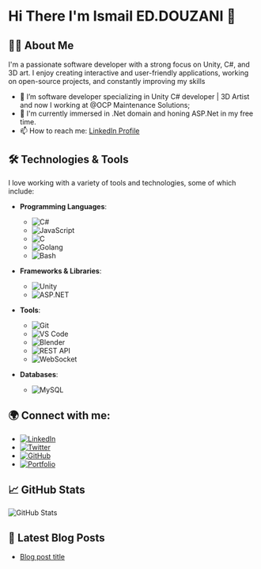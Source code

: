 # Hi There I'm Ismail ED.DOUZANI 👋

## 👨‍💻 About Me
I'm a passionate software developer with a strong focus on Unity, C#, and 3D art. I enjoy creating interactive and user-friendly applications, working on open-source projects, and constantly improving my skills

- 🔭 I’m software developer specializing in Unity C# developer | 3D Artist and now I working at @OCP Maintenance Solutions;
- 🌱 I'm currently immersed in .Net domain and honing ASP.Net in my free time.
- 📫 How to reach me: [LinkedIn Profile](https://www.linkedin.com/in/ismail-ed-douzani-b46073152/)

## 🛠️ Technologies & Tools

I love working with a variety of tools and technologies, some of which include:

- **Programming Languages**:
    - ![C#](https://img.shields.io/badge/C%23-239120?style=flat&logo=csharp&logoColor=white)
    - ![JavaScript](https://img.shields.io/badge/JavaScript-ffb13b?style=flat&logo=javascript&logoColor=white)
    - ![C](https://img.shields.io/badge/C-00599C?style=flat&logo=c&logoColor=white)
    - ![Golang](https://img.shields.io/badge/Go-00ADD8?style=flat&logo=go&logoColor=white)
    - ![Bash](https://img.shields.io/badge/Bash-4EAA25?style=flat&logo=gnu-bash&logoColor=white)

- **Frameworks & Libraries**:
    - ![Unity](https://img.shields.io/badge/Unity-100000?style=flat&logo=unity&logoColor=white)
    - ![ASP.NET](https://img.shields.io/badge/ASP.NET-Core-512BD4?style=flat&logo=aspdotnet&logoColor=white)

- **Tools**:
    - ![Git](https://img.shields.io/badge/Git-F05032?style=flat&logo=git&logoColor=white)
    - ![VS Code](https://img.shields.io/badge/VS_Code-007ACC?style=flat&logo=visualstudiocode&logoColor=white)
    - ![Blender](https://img.shields.io/badge/Blender-FF9800?style=flat&logo=blender&logoColor=white)
    - ![REST API](https://img.shields.io/badge/REST_API-25B2A9?style=flat&logo=api&logoColor=white)
    - ![WebSocket](https://img.shields.io/badge/WebSocket-1D1D1B?style=flat&logo=websocket&logoColor=white)
    
- **Databases**:
    - ![MySQL](https://img.shields.io/badge/MySQL-4479A1?style=flat&logo=mysql&logoColor=white)

## 🌍 Connect with me:

- [![LinkedIn](https://img.shields.io/badge/LinkedIn-0077B5?style=flat&logo=linkedin&logoColor=white)](https://www.linkedin.com/in/ismail-ed-douzani-b46073152/)
- [![Twitter](https://img.shields.io/badge/Twitter-1DA1F2?style=flat&logo=twitter&logoColor=white)](https://x.com/IDouzani76875)
- [![GitHub](https://img.shields.io/badge/GitHub-181717?style=flat&logo=github&logoColor=white)](https://github.com/ismaildouzani)
- [![Portfolio](https://img.shields.io/badge/Portfolio-000000?style=flat&logo=ghost&logoColor=white)](your-portfolio-url)


## 📈 GitHub Stats

![GitHub Stats](https://github-readme-stats.vercel.app/api?username=ismaildouzani&show_icons=true&count_private=true)

## 📝 Latest Blog Posts

<!-- BLOG-POST-LIST:START -->
- [Blog post title](your-blog-link)
<!-- BLOG-POST-LIST:END -->
